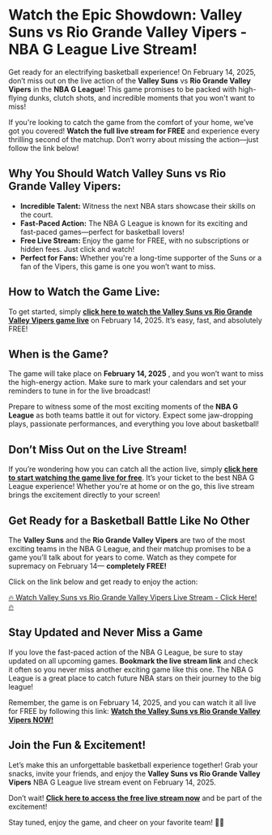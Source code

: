 # Watch the Epic Showdown: Valley Suns vs Rio Grande Valley Vipers - NBA G League Live Stream!

Get ready for an electrifying basketball experience! On February 14, 2025, don’t miss out on the live action of the **Valley Suns** vs **Rio Grande Valley Vipers** in the **NBA G League**! This game promises to be packed with high-flying dunks, clutch shots, and incredible moments that you won't want to miss!

If you're looking to catch the game from the comfort of your home, we’ve got you covered! **Watch the full live stream for FREE** and experience every thrilling second of the matchup. Don’t worry about missing the action—just follow the link below!

## Why You Should Watch Valley Suns vs Rio Grande Valley Vipers:

- **Incredible Talent:** Witness the next NBA stars showcase their skills on the court.
- **Fast-Paced Action:** The NBA G League is known for its exciting and fast-paced games—perfect for basketball lovers!
- **Free Live Stream:** Enjoy the game for FREE, with no subscriptions or hidden fees. Just click and watch!
- **Perfect for Fans:** Whether you're a long-time supporter of the Suns or a fan of the Vipers, this game is one you won’t want to miss.

## How to Watch the Game Live:

To get started, simply [**click here to watch the Valley Suns vs Rio Grande Valley Vipers game live**](https://tinyurl.com/livestreamfreeo?st=Valley+Suns+vs+Rio+Grande+Valley+Vipers&si=ghc) on February 14, 2025. It’s easy, fast, and absolutely FREE!

## When is the Game?

The game will take place on **February 14, 2025** , and you won’t want to miss the high-energy action. Make sure to mark your calendars and set your reminders to tune in for the live broadcast!

Prepare to witness some of the most exciting moments of the **NBA G League** as both teams battle it out for victory. Expect some jaw-dropping plays, passionate performances, and everything you love about basketball!

## Don’t Miss Out on the Live Stream!

If you’re wondering how you can catch all the action live, simply [**click here to start watching the game live for free**](https://tinyurl.com/livestreamfreeo?st=Valley+Suns+vs+Rio+Grande+Valley+Vipers&si=ghc). It’s your ticket to the best NBA G League experience! Whether you're at home or on the go, this live stream brings the excitement directly to your screen!

## Get Ready for a Basketball Battle Like No Other

The **Valley Suns** and the **Rio Grande Valley Vipers** are two of the most exciting teams in the NBA G League, and their matchup promises to be a game you’ll talk about for years to come. Watch as they compete for supremacy on February 14— **completely FREE!**

Click on the link below and get ready to enjoy the action:

[🔥 Watch Valley Suns vs Rio Grande Valley Vipers Live Stream - Click Here! 🔥](https://tinyurl.com/livestreamfreeo?st=Valley+Suns+vs+Rio+Grande+Valley+Vipers&si=ghc)

## Stay Updated and Never Miss a Game

If you love the fast-paced action of the NBA G League, be sure to stay updated on all upcoming games. **Bookmark the live stream link** and check it often so you never miss another exciting game like this one. The NBA G League is a great place to catch future NBA stars on their journey to the big league!

Remember, the game is on February 14, 2025, and you can watch it all live for FREE by following this link: [**Watch the Valley Suns vs Rio Grande Valley Vipers NOW!**](https://tinyurl.com/livestreamfreeo?st=Valley+Suns+vs+Rio+Grande+Valley+Vipers&si=ghc)

## Join the Fun & Excitement!

Let’s make this an unforgettable basketball experience together! Grab your snacks, invite your friends, and enjoy the **Valley Suns vs Rio Grande Valley Vipers** NBA G League live stream event on February 14, 2025.

Don’t wait! [**Click here to access the free live stream now**](https://tinyurl.com/livestreamfreeo?st=Valley+Suns+vs+Rio+Grande+Valley+Vipers&si=ghc) and be part of the excitement!

Stay tuned, enjoy the game, and cheer on your favorite team! 🏀🔥
